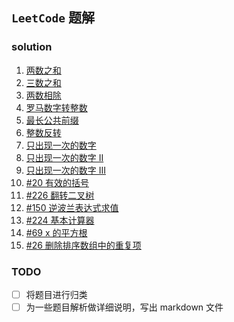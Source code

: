 
## `LeetCode` 题解

### solution 

1. [两数之和](https://github.com/lq920320/algorithm-java-test/blob/master/src/test/java/leetcode/solution/TwoNumberSum.java)
1. [三数之和](https://github.com/lq920320/algorithm-java-test/blob/master/src/test/java/leetcode/solution/ThreeNumberSum.java)
1. [两数相除](https://github.com/lq920320/algorithm-java-test/blob/master/src/test/java/leetcode/solution/TwoNumberDivide.java)
1. [罗马数字转整数](https://github.com/lq920320/algorithm-java-test/blob/master/src/test/java/leetcode/solution/RomanToIntTest.java)
1. [最长公共前缀](https://github.com/lq920320/algorithm-java-test/blob/master/src/test/java/leetcode/solution/LongestCommonPrefix.java)
1. [整数反转](https://github.com/lq920320/algorithm-java-test/blob/master/src/test/java/leetcode/solution/ReverseInteger.java)
1. [只出现一次的数字](https://github.com/lq920320/algorithm-java-test/blob/master/src/test/java/leetcode/solution/FindSingleNumber.java)
1. [只出现一次的数字 II](https://github.com/lq920320/algorithm-java-test/blob/master/src/test/java/leetcode/solution/FindSingleNumberII.java)
1. [只出现一次的数字 III](https://github.com/lq920320/algorithm-java-test/blob/master/src/test/java/leetcode/solution/FindSingleNumberIII.java)
1. [#20 有效的括号](https://github.com/lq920320/algorithm-java-test/blob/master/src/test/java/leetcode/solution/ValidBrackets.java)
1. [#226 翻转二叉树](https://github.com/lq920320/algorithm-java-test/blob/master/src/test/java/leetcode/solution/InvertBinaryTree.java)
1. [#150 逆波兰表达式求值](https://github.com/lq920320/algorithm-java-test/blob/master/src/test/java/leetcode/solution/EvalRpn.java)
1. [#224 基本计算器](https://github.com/lq920320/algorithm-java-test/blob/master/src/test/java/leetcode/solution/BasicCalculator.java)
1. [#69 x 的平方根](https://github.com/lq920320/algorithm-java-test/blob/master/src/test/java/leetcode/solution/SqrtTest.java)
1. [#26 删除排序数组中的重复项](https://github.com/lq920320/algorithm-java-test/blob/master/src/test/java/leetcode/solution/RemoveDuplicatesInArray.java)


### TODO

- [ ] 将题目进行归类
- [ ] 为一些题目解析做详细说明，写出 markdown 文件
